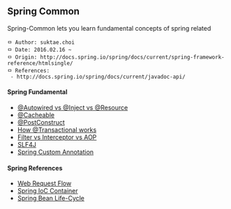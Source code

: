 ## Spring Common
Spring-Common lets you learn fundamental concepts of spring related

```
ㅁ Author: suktae.choi
ㅁ Date: 2016.02.16 ~
ㅁ Origin: http://docs.spring.io/spring/docs/current/spring-framework-reference/htmlsingle/
ㅁ References:
 - http://docs.spring.io/spring/docs/current/javadoc-api/
```

#### Spring Fundamental
 - [@Autowired vs @Inject vs @Resource](https://github.com/agongi/study/tree/master/spring-common/autowired-inject-resource/)
 - [@Cacheable](https://github.com/agongi/study/tree/master/spring-common/cacheable/)
 - [@PostConstruct](https://github.com/agongi/study/tree/master/spring-common/post-construct)
 - [How @Transactional works](https://github.com/agongi/study/tree/master/spring-common/how-transactional-works/)
 - [Filter vs Interceptor vs AOP](https://github.com/agongi/study/tree/master/spring-common/filter-interceptor-aop/)
 - [SLF4J](https://sonegy.wordpress.com/2014/05/23/how-to-slf4j/)
 - [Spring Custom Annotation](https://github.com/agongi/study/tree/master/spring-common/spring-custom-annotation/)

#### Spring References
 - [Web Request Flow](https://github.com/agongi/study/tree/master/spring-common/web-request-flow/)
 - [Spring IoC Container](https://github.com/agongi/study/tree/master/spring-common/spring-ioc-container/)
 - [Spring Bean Life-Cycle](https://github.com/agongi/study/tree/master/spring-common/spring-bean-life-cycle/)
